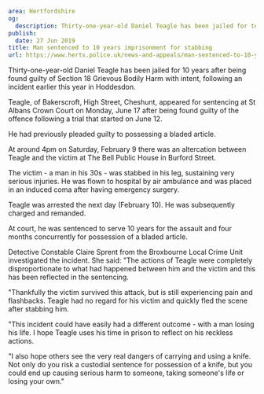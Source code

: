 ```yaml
area: Hertfordshire
og:
  description: Thirty-one-year-old Daniel Teagle has been jailed for ten years after being found guilty of Section 18 Grievous Bodily Harm with intent, following an incident earlier this year in Hoddesdon.
publish:
  date: 27 Jun 2019
title: Man sentenced to 10 years imprisonment for stabbing
url: https://www.herts.police.uk/news-and-appeals/man-sentenced-to-10-years-imprisonment-for-stabbing-0411k
```

Thirty-one-year-old Daniel Teagle has been jailed for 10 years after being found guilty of Section 18 Grievous Bodily Harm with intent, following an incident earlier this year in Hoddesdon.

Teagle, of Bakerscroft, High Street, Cheshunt, appeared for sentencing at St Albans Crown Court on Monday, June 17 after being found guilty of the offence following a trial that started on June 12.

He had previously pleaded guilty to possessing a bladed article.

At around 4pm on Saturday, February 9 there was an altercation between Teagle and the victim at The Bell Public House in Burford Street.

The victim - a man in his 30s - was stabbed in his leg, sustaining very serious injuries. He was flown to hospital by air ambulance and was placed in an induced coma after having emergency surgery.

Teagle was arrested the next day (February 10). He was subsequently charged and remanded.

At court, he was sentenced to serve 10 years for the assault and four months concurrently for possession of a bladed article.

Detective Constable Claire Sprent from the Broxbourne Local Crime Unit investigated the incident. She said: "The actions of Teagle were completely disproportionate to what had happened between him and the victim and this has been reflected in the sentencing.

"Thankfully the victim survived this attack, but is still experiencing pain and flashbacks. Teagle had no regard for his victim and quickly fled the scene after stabbing him.

"This incident could have easily had a different outcome - with a man losing his life. I hope Teagle uses his time in prison to reflect on his reckless actions.

"I also hope others see the very real dangers of carrying and using a knife. Not only do you risk a custodial sentence for possession of a knife, but you could end up causing serious harm to someone, taking someone's life or losing your own."
